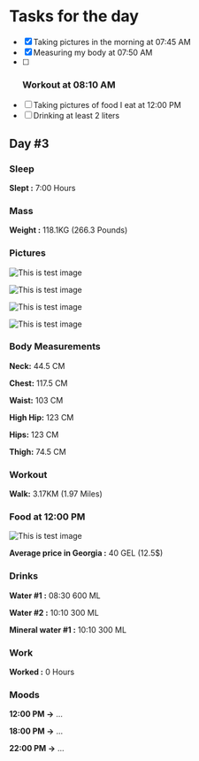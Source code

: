# Tasks for the day

- [x] Taking pictures in the morning at 07:45 AM
- [x] Measuring my body at 07:50 AM
- [ ] ### Workout at 08:10 AM
- [ ] Taking pictures of food I eat at 12:00 PM
- [ ] Drinking at least 2 liters

## Day #3

### Sleep

**Slept :** 7:00 Hours

### Mass

**Weight :** 118.1KG (266.3 Pounds)

### Pictures

![This is test image](./assets/3/front.jpg)

![This is test image](./assets/3/left.jpg)

![This is test image](./assets/3/back.jpg)

![This is test image](./assets/3/right.jpg)

### Body Measurements

**Neck:** 44.5 CM

**Chest:** 117.5 CM

**Waist:** 103 CM

**High Hip:** 123 CM

**Hips:** 123 CM

**Thigh:** 74.5 CM

### Workout

**Walk:** 3.17KM (1.97 Miles)

### Food at 12:00 PM

![This is test image](./assets/3/food.png)

**Average price in Georgia :** 40 GEL (12.5$)

### Drinks

**Water #1 :** 08:30 600 ML

**Water #2 :** 10:10 300 ML

**Mineral water #1 :** 10:10 300 ML

### Work

**Worked :** 0 Hours

### Moods

**12:00 PM ->** ...

**18:00 PM ->** ...

**22:00 PM ->** ...
